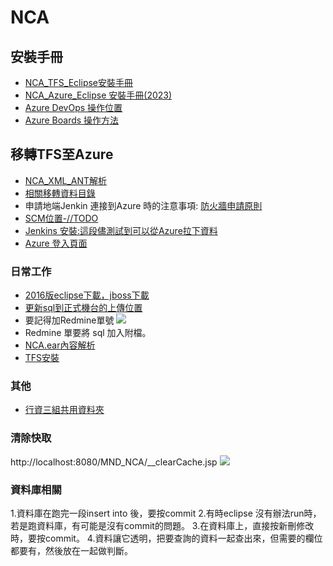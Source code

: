 # NCA

## 安裝手冊
 - [NCA_TFS_Eclipse安裝手冊](https://docs.google.com/document/d/1Ek5vAd7mypgevbCyKLGoVSXHI2Kv50nOgrzG_PBmDcU/edit?usp=sharing)
 - [NCA_Azure_Eclipse 安裝手冊(2023)](https://docs.google.com/document/d/12ztGDT136hPuTqtJqSEneAS8weQZbJ40yhNFrUdUujM/edit)
 - [Azure DevOps 操作位置](https://dev.azure.com/2209014)
 - [Azure Boards 操作方法](https://docs.google.com/document/d/1x6twa_YMlnA9O5YeeT-nFLTbArsv1MiQIzccCilDQTs/edit#heading=h.78nez8si7q2c)

## 移轉TFS至Azure
  - [NCA_XML_ANT解析](https://docs.google.com/document/d/1V_IZPFEB7yUt3iOozcu6XnGGk7wOcvwqpP_L-iGiu5M/edit#)
  - [相關移轉資料目錄](https://iisicloud-my.sharepoint.com/personal/iisi_fsol_iisigroup_com/PS116FS/Forms/AllItems.aspx?e=2%3AbkhH6n&at=9&CT=1673853151285&OR=OWA%2DNT&CID=073f4868%2Dce5a%2D5632%2D2dde%2Df6c1ac0af851&id=%2Fpersonal%2Fiisi%5Ffsol%5Fiisigroup%5Fcom%2FPS116FS%2F%E9%81%8B%E7%B1%8C%E5%9C%98%E9%9A%8A%2D%E7%A0%94%E7%99%BC%E7%94%A2%E8%A8%93%E5%BD%B9%2F%E5%85%B6%E4%BB%96%2F102%E5%B9%B4%5F%E7%A0%94%E7%99%BC%E6%9B%BF%E4%BB%A3%E5%BD%B9%E9%96%8B%E7%99%BC%E7%92%B0%E5%A2%83%E8%BD%89%E6%8F%9B%5F%E6%88%B4%E5%8B%9D%E5%8F%B0&viewid=95b06a39%2D043d%2D4584%2Db67c%2Dc445dae41d77)
  - 申請地端Jenkin 連接到Azure 時的注意事項:
[防火牆申請原則](https://iisicloud.sharepoint.com/_layouts/15/Doc.aspx?sourcedoc={619b6aa5-79ae-4b32-8953-53fb120320f6}&action=view&wd=target%28B.%E7%B6%B2%E8%B7%AF%E9%A1%9E%20%2B%20%E8%B7%B3%E6%9D%BF%E6%A9%9F%E8%A8%AD%E5%AE%9A.one%7C5737e7a2-c4e0-4602-9e4b-45e22a2f4f5b%2F6.%E9%98%B2%E7%81%AB%E7%89%86%E7%94%B3%E8%AB%8B%E5%8E%9F%E5%89%87%7C22e0ef80-b856-4ebd-991b-2296404ecdfb%2F%29&wdorigin=NavigationUrl)
 - [SCM位置-//TODO](https://docs.google.com/document/d/15iNDVxPUroQ8DumURiwUV69ChU68lqvkklyTkJHOpy0/edit)
 - [Jenkins 安裝:這段儘測試到可以從Azure拉下資料](https://docs.google.com/document/d/1zyswvbpWEWk-tki6kaz1ZPcQxboLZpaY7k6J85d5M1o/edit)
 - [Azure 登入頁面](https://portal.azure.com/#home)
 
### 日常工作
- [2016版eclipse下載，jboss下載](https://iisicloud-my.sharepoint.com/personal/iisi_fsol_iisigroup_com/PS116FS/Forms/AllItems.aspx?OR=Teams%2DHL&CT=1667447123147&clickparams=eyJBcHBOYW1lIjoiVGVhbXMtRGVza3RvcCIsIkFwcFZlcnNpb24iOiIyNy8yMjEwMjgwNzIwMCIsIkhhc0ZlZGVyYXRlZFVzZXIiOmZhbHNlfQ%3D%3D&id=%2Fpersonal%2Fiisi%5Ffsol%5Fiisigroup%5Fcom%2FPS116FS%2F%E9%81%8B%E7%B1%8C%E5%9C%98%E9%9A%8A%2D%E7%A0%94%E7%99%BC%E7%94%A2%E8%A8%93%E5%BD%B9%2F04%5F%E7%A0%94%E7%99%BC%E6%9B%BF%E4%BB%A3%E5%BD%B9%281010625%E4%BB%A5%E5%BE%8C%29%2F%E8%B3%87%E8%A8%8A%E7%AE%A1%E7%90%86%E7%B3%BB%E7%B5%B1%2F111%E5%B9%B4%E5%BA%A6&viewid=95b06a39%2D043d%2D4584%2Db67c%2Dc445dae41d77)
- [更新sql到正式機台的上傳位置](https://iisicloud-my.sharepoint.com/personal/iisi_fsol_iisigroup_com/PS116FS/Forms/AllItems.aspx?OR=Teams%2DHL&CT=1667447123147&clickparams=eyJBcHBOYW1lIjoiVGVhbXMtRGVza3RvcCIsIkFwcFZlcnNpb24iOiIyNy8yMjEwMjgwNzIwMCIsIkhhc0ZlZGVyYXRlZFVzZXIiOmZhbHNlfQ%3D%3D&id=%2Fpersonal%2Fiisi%5Ffsol%5Fiisigroup%5Fcom%2FPS116FS%2F%E9%81%8B%E7%B1%8C%E5%9C%98%E9%9A%8A%2D%E7%A0%94%E7%99%BC%E7%94%A2%E8%A8%93%E5%BD%B9%2F04%5F%E7%A0%94%E7%99%BC%E6%9B%BF%E4%BB%A3%E5%BD%B9%281010625%E4%BB%A5%E5%BE%8C%29%2F%E8%B3%87%E8%A8%8A%E7%AE%A1%E7%90%86%E7%B3%BB%E7%B5%B1%2F112%E5%B9%B4%E5%BA%A6%2F112%E5%B9%B4%E5%BA%A6%E6%A9%9F%E6%88%BF%E4%BD%9C%E6%A5%AD&viewid=95b06a39%2D043d%2D4584%2Db67c%2Dc445dae41d77)
- 要記得加Redmine單號
![](https://i.imgur.com/DbZFd6a.png)
- Redmine 單要將 sql 加入附檔。
- [NCA.ear內容解析](https://docs.google.com/document/d/1s1ylqR4gRjGis7k666cv2O2AoaQkHViJM1pDbIoSEis/edit?usp=sharing)
- [TFS安裝](https://hackmd.io/Wv6blaDnQy-WEHx8PLH48w)
### 其他
- [行資三組共用資料夾](https://iisicloud-my.sharepoint.com/personal/iisi_fsol_iisigroup_com/PS116FS/Forms/AllItems.aspx?e=2%3AbkhH6n&at=9&CT=1674096755141&OR=OWA%2DNT&CID=0eff1aab%2D525b%2Ddf44%2D88bc%2Df5561166d59d)

### 清除快取
http://localhost:8080/MND_NCA/__clearCache.jsp
![](https://i.imgur.com/L4ddd5T.png)

### 資料庫相關
1.資料庫在跑完一段insert into 後，要按commit
2.有時eclipse 沒有辦法run時，若是跑資料庫，有可能是沒有commit的問題。
3.在資料庫上，直接按新刪修改時，要按commit。
4.資料讓它透明，把要查詢的資料一起查出來，但需要的欄位都要有，然後放在一起做判斷。

